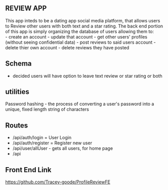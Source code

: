 ## REVIEW APP
This app inteds to be a dating app social media platform, that allows users to Review other users with both text and a star rating. The back end portion of this app is simply organizing the database of users allowing them to:  
        - create an account
        - update that account
        - get other users' profiles (without seeing confidential data)
        - post reviews to said users account
        - delete thier own account 
        - delete reviews they have posted

## Schema

- decided users will have option to leave text review or star rating or both

## utilities
Password hashing - the process of converting a user's password into a unique, fixed length string of characters

## Routes
- /api/auth/login = User Login
- /api/auth/register = Register new user
- /api/user/allUser - gets all users, for home page
- /api



## Front End Link
https://github.com/Tracey-goode/ProfileReviewFE